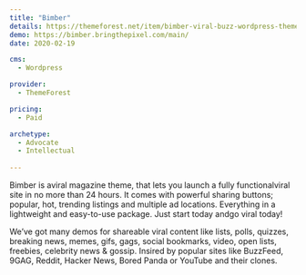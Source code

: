 ```yaml
---
title: "Bimber"
details: https://themeforest.net/item/bimber-viral-buzz-wordpress-theme/14493994
demo: https://bimber.bringthepixel.com/main/
date: 2020-02-19

cms: 
  - Wordpress

provider: 
  - ThemeForest

pricing:
  - Paid

archetype:
  - Advocate
  - Intellectual
  
---
```


Bimber is aviral magazine theme, that lets you launch a fully functionalviral site in no more than 24 hours. It comes with powerful sharing buttons; popular, hot, trending listings and multiple ad locations. Everything in a lightweight and easy-to-use package. Just start today andgo viral today!

We’ve got many demos for shareable viral content like lists, polls, quizzes, breaking news, memes, gifs, gags, social bookmarks, video, open lists, freebies, celebrity news & gossip. Insired by popular sites like BuzzFeed, 9GAG, Reddit, Hacker News, Bored Panda or YouTube and their clones.